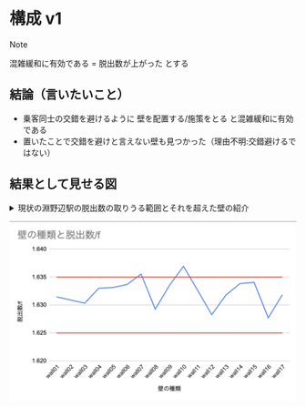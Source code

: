 # 構成 v1

> [!NOTE]  
> 混雑緩和に有効である = 脱出数が上がった とする

## 結論（言いたいこと）

- 乗客同士の交錯を避けるように 壁を配置する/施策をとる と混雑緩和に有効である
- 置いたことで交錯を避けと言えない壁も見つかった（理由不明:交錯避けるではない）

## 結果として見せる図

<details>
<summary>現状の淵野辺駅の脱出数の取りうる範囲とそれを超えた壁の紹介</sumarry>

![脱出数の比較](../datas/compares/脱出数の比較_walls.png)

</details>
